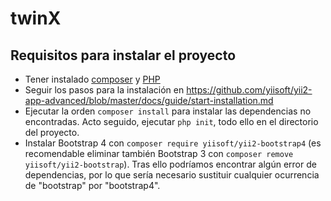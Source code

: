 # twinX
## Requisitos para instalar el proyecto
- Tener instalado [composer](https://getcomposer.org/) y [PHP](https://www.php.net/)
- Seguir los pasos para la instalación en https://github.com/yiisoft/yii2-app-advanced/blob/master/docs/guide/start-installation.md
- Ejecutar la orden `composer install` para instalar las dependencias no encontradas. Acto seguido, ejecutar `php init`, todo ello en el directorio del proyecto.
- Instalar Bootstrap 4 con `composer require yiisoft/yii2-bootstrap4` (es recomendable eliminar también Bootstrap 3 con `composer remove yiisoft/yii2-bootstrap`). Tras ello podríamos encontrar algún error de dependencias, por lo que sería necesario sustituir cualquier ocurrencia de "bootstrap" por "bootstrap4".
